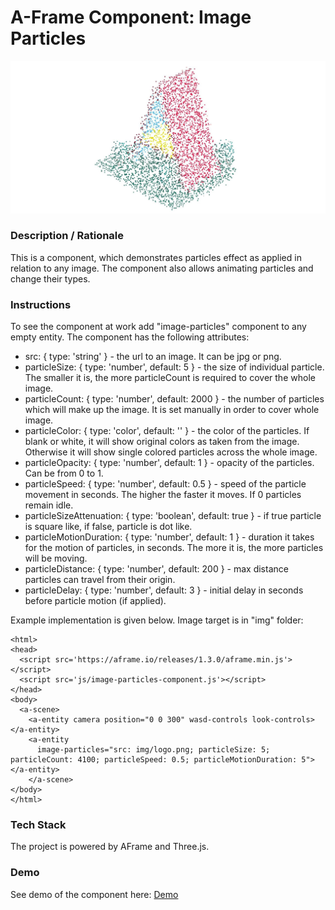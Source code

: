 # A-Frame Component: Image Particles
<img alt="Screenshot" src="img/screenshot_1.jpg" width="600">

### **Description / Rationale**
This is a component, which demonstrates particles effect as applied in relation to any image. The component also allows animating particles and change their types.   

### **Instructions**
To see the component at work add "image-particles" component to any empty entity. The component has the following attributes: 

* src: { type: 'string' } - the url to an image. It can be jpg or png.
* particleSize: { type: 'number', default: 5 } - the size of individual particle. The smaller it is, the more particleCount is required to cover the whole image. 
* particleCount: { type: 'number', default: 2000 } - the number of particles which will make up the image. It is set manually in order to cover whole image. 
* particleColor: { type: 'color', default: '' } - the color of the particles. If blank or white, it will show original colors as taken from the image. Otherwise it will show single colored particles across the whole image.
* particleOpacity: { type: 'number', default: 1 } - opacity of the particles. Can be from 0 to 1.
* particleSpeed: { type: 'number', default: 0.5 } - speed of the particle movement in seconds. The higher the faster it moves. If 0 particles remain idle. 
* particleSizeAttenuation: { type: 'boolean', default: true } - if true particle is square like, if false, particle is dot like.
* particleMotionDuration: { type: 'number', default: 1 } - duration it takes for the motion of particles, in seconds. The more it is, the more particles will be moving.
* particleDistance: { type: 'number', default: 200 } - max distance particles can travel from their origin. 
* particleDelay: { type: 'number', default: 3 } - initial delay in seconds before particle motion (if applied).

Example implementation is given below. Image target is in "img" folder:
```
<html>
<head>
  <script src='https://aframe.io/releases/1.3.0/aframe.min.js'></script>
  <script src='js/image-particles-component.js'></script>
</head>
<body>
  <a-scene>
    <a-entity camera position="0 0 300" wasd-controls look-controls></a-entity>
    <a-entity
      image-particles="src: img/logo.png; particleSize: 5; particleCount: 4100; particleSpeed: 0.5; particleMotionDuration: 5"></a-entity>
    </a-scene>
</body>
</html>
```


### **Tech Stack**
The project is powered by AFrame and Three.js. 

### **Demo**
See demo of the component here: [Demo](https://img-particles.glitch.me/)
